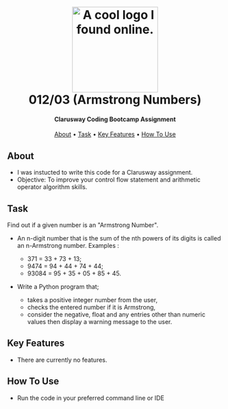 
<h1 align="center">
  <br>
  <a><img src="https://lh3.googleusercontent.com/g6-Sx61HWyiii4bnCBbI9FZTjI4Zh6OzYTYv2J8d-LexWW1ssIb7QtgwkAxJWHxGjRPbv6lUI7P40tTeLhmQkpaiHDDgQecDCyNcZj_yZd5_V5ATzd_4ti4PLmEo9CGi2Xs6orxPdQ=w2400" alt="A cool logo I found online." width="200"></a>
  <br>
  012/03 (Armstrong Numbers) 
  <br>
</h1>

<h4 align="center">Clarusway Coding Bootcamp Assignment</h4>

<p align="center">
  <a href="#about">About</a> •
  <a href="#task">Task</a> •
  <a href="#key-features">Key Features</a> •
  <a href="#how-to-use">How To Use</a> 
  
</p>


## About

 * I was instucted to write this code for a Clarusway assignment.
 * Objective: To improve your control flow statement and arithmetic operator algorithm skills.

## Task

Find out if a given number is an "Armstrong Number".

* An n-digit number that is the sum of the nth powers of its digits is called an n-Armstrong number. Examples :
  * 371 = 33 + 73 + 13;
  * 9474 = 94 + 44 + 74 + 44;
  * 93084 = 95 + 35 + 05 + 85 + 45.

* Write a Python program that;
  * takes a positive integer number from the user,
  * checks the entered number if it is Armstrong,
  * consider the negative, float and any entries other than numeric values then display a warning message to the user.

## Key Features

* There are currently no features.


## How To Use

* Run the code in your preferred command line or IDE




